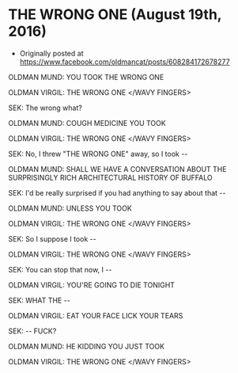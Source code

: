 # THE WRONG ONE (August 19th, 2016)

 * Originally posted at https://www.facebook.com/oldmancat/posts/608284172678277

OLDMAN MUND: YOU TOOK THE WRONG ONE

OLDMAN VIRGIL: <WAVY FINGERS> THE WRONG ONE </WAVY FINGERS>

SEK: The wrong what?

OLDMAN MUND: COUGH MEDICINE YOU TOOK

OLDMAN VIRGIL: <WAVY FINGERS> THE WRONG ONE </WAVY FINGERS>

SEK: No, I threw "THE WRONG ONE" away, so I took --

OLDMAN MUND: SHALL WE HAVE A CONVERSATION ABOUT THE SURPRISINGLY RICH ARCHITECTURAL HISTORY OF BUFFALO

SEK: I'd be really surprised if you had anything to say about that --

OLDMAN MUND: UNLESS YOU TOOK

OLDMAN VIRGIL: <WAVY FINGERS> THE WRONG ONE </WAVY FINGERS>

SEK: So I suppose I took --

OLDMAN VIRGIL: <WAVY FINGERS> THE WRONG ONE </WAVY FINGERS>

SEK: You can stop that now, I --

OLDMAN VIRGIL: <SATAN> YOU'RE GOING TO DIE TONIGHT </SATAN>

SEK: WHAT THE --

OLDMAN VIRGIL: <SATAN> EAT YOUR FACE LICK YOUR TEARS </SATAN>

SEK: -- FUCK?

OLDMAN MUND: HE KIDDING YOU JUST TOOK

OLDMAN VIRGIL: <WAVY FINGERS> THE WRONG ONE </WAVY FINGERS>

